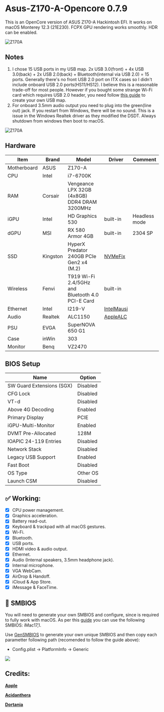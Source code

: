# Asus-Z170-A-Opencore 0.7.9

This is an OpenCore version of ASUS Z170-A Hackintosh EFI. It works on macOS Monterey 12.3 (21E230). FCPX GPU rendering works smoothly. HDR can be enabled.

![Z170A](https://github.com/almshary/Asus-Z170-A-Opencore/blob/main/ScreenShot.png)

## Notes
1. I chose 15 USB ports in my USB map. 2x USB 3.0(front) + 4x USB 3.0(back) + 2x USB 2.0(back) + Bluetooth(internal via USB 2.0) = 15 ports. Generally there's no front USB 2.0 port on ITX cases so I didn't include onboard USB 2.0 ports(HS11/HS12). I believe this is a reasonable trade-off for most people. However if you bought some strange Wi-Fi card which requires USB 2.0 header, you need follow [this guide](https://dortania.github.io/USB-Map-Guide/) to create your own USB map.
2. For onboard 3.5mm audio output you need to plug into the green(line out) jack. If you restart from Windows, there will be no sound. This is a issue in the Windows Realtek driver as they modified the DSDT. Always shutdown from windows then boot to macOS.

![Z170A](https://user-images.githubusercontent.com/5692682/137645705-51759558-6d42-4e23-a6f8-bee58bf773fa.jpg)

## Hardware
| Item | Brand | Model | Driver | Comment |
|-----|-----|-----|-----|-----|
| Motherboard | ASUS | Z170-A | | |
| CPU | Intel | i7-6700K | | |
| RAM | Corsair | Vengeance LPX 32GB (4x8GB) DDR4 DRAM 3200MHz | | |
| iGPU | Intel | HD Graphics 530 | built-in | Headless mode |
| dGPU | MSI | RX 580 Armor 4GB | built-in | 2304 SP |
| SSD | Kingston | HyperX Predator 240GB PCIe Gen2 x4 (M.2) | [NVMeFix](https://github.com/acidanthera/NVMeFix) | |
| Wireless | Fenvi | T919 Wi-Fi 2.4/5GHz and Bluetooth 4.0 PCI-E Card | built-in | |
| Ethernet | Intel | I219-V | [IntelMausi](https://github.com/acidanthera/IntelMausi) | |
| Audio | Realtek | ALC1150 | [AppleALC](https://github.com/acidanthera/AppleALC) | |
| PSU | EVGA | SuperNOVA 650 G1 | | |
| Case | inWin | 303 | | |
| Monitor | Benq | VZ2470 | | |

 

## BIOS Setup
| Name | Option |
| --- | --- |
| SW Guard Extensions (SGX) | Disabled |
| CFG Lock | Disabled |
| VT-d | Disabled |
| Above 4G Decoding | Enabled |
| Primary Display | PCIE |
| iGPU-Multi-Monitor | Enabled |
| DVMT Pre-Allocated | 128M |
| IOAPIC 24-119 Entries | Disabled |
| Network Stack | Disabled |
| Legacy USB Support| Enabled |
| Fast Boot | Disabled |
| OS Type | Other OS |
| Launch CSM | Disabled |

## :white_check_mark: Working:

- [x] CPU power management.
- [x] Graphics acceleration.
- [x] Battery read-out.
- [x] Keyboard & trackpad with all macOS gestures.
- [x] Wi-Fi.
- [x] Bluetooth.
- [x] USB ports.
- [x] HDMI video & audio output.
- [x] Ethernet.
- [x] Audio (Internal speakers, 3.5mm headphone jack).
- [x] Internal microphone.
- [x] VGA WebCam.
- [x] AirDrop & Handoff.
- [x] iCloud & App Store.
- [x] iMessage & FaceTime.

## :closed_lock_with_key: SMBIOS 

You will need to generate your own SMBIOS and configure, since is required to fully work with macOS. As per this [guide](https://dortania.github.io/OpenCore-Install-Guide/config.plist/skylake.html#platforminfo) you can use the following SMBIOS: iMac17,1.

Use [GenSMBIOS](https://github.com/corpnewt/GenSMBIOS) to generate your own unique SMBIOS and then copy each parametter following path (recomended to follow the guide above):
  - Config.plist -> PlatformInfo -> Generic

<img src="assets/smbios.png">

## Credits:

[**Apple**](http://apple.com/)

[**Acidanthera**](https://github.com/acidanthera)

[**Dortania**](https://dortania.github.io/getting-started/)
